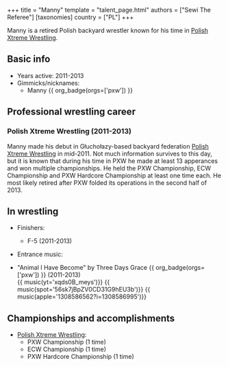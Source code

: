+++
title = "Manny"
template = "talent_page.html"
authors = ["Sewi The Referee"]
[taxonomies]
country = ["PL"]
+++

Manny is a retired Polish backyard wrestler known for his time in [Polish Xtreme Wrestling](@/o/pxw.md).

## Basic info

* Years active: 2011-2013
* Gimmicks/nicknames:
  - Manny {{ org_badge(orgs=['pxw']) }}

## Professional wrestling career

### Polish Xtreme Wrestling (2011-2013)

Manny made his debut in Głuchołazy-based backyard federation [Polish Xtreme Wrestling](@/o/pxw.md) in mid-2011. Not much information survives to this day, but it is known that during his time in PXW he made at least 13 apperances and won multiple championships. He held the PXW Championship, ECW Championship and PXW Hardcore Championship at least one time each. He most likely retired after PXW folded its operations in the second half of 2013.

## In wrestling

* Finishers:
  - F-5 (2011-2013)

* Entrance music:

- "Animal I Have Become" by Three Days Grace
  {{ org_badge(orgs=['pxw']) }} (2011-2013) <br>
  {{ music(yt='xqds0B_meys')}}
  {{ music(spot='56sk7jBpZV0CD31G9hEU3b')}}
  {{ music(apple='1308586562?i=1308586995')}}

 ## Championships and accomplishments

 * [Polish Xtreme Wrestling](@/o/pxw.md):
   - PXW Championship (1 time)
   - ECW Championship (1 time)
   - PXW Hardcore Championship (1 time)

